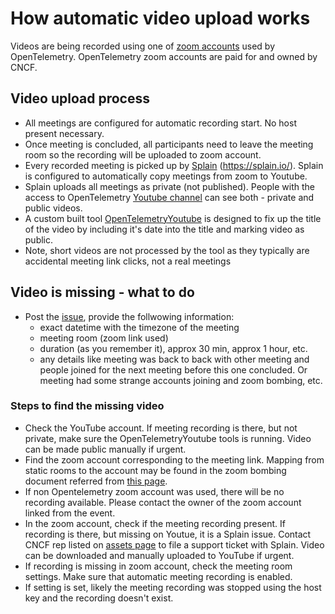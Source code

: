 # How automatic video upload works

Videos are being recorded using one of [zoom accounts](https://github.com/open-telemetry/community/blob/main/assets.md#zoom-accounts) used by OpenTelemetry. OpenTelemetry zoom accounts are paid for and owned by CNCF.

## Video upload process

- All meetings are configured for automatic recording start. No host present necessary.
- Once meeting is concluded, all participants need to leave the meeting room so the recording will be uploaded to zoom account.
- Every recorded meeting is picked up by [Splain](https://github.com/open-telemetry/community/blob/main/assets.md#splain-account) (https://splain.io/). Splain is configured to automatically copy meetings from zoom to Youtube.
- Splain uploads all meetings as private (not published). People with the access to OpenTelemetry [Youtube channel](https://github.com/open-telemetry/community/blob/main/assets.md#youtube-channel-opentelemetry) can see both - private and public videos.
- A custom built tool [OpenTelemetryYoutube](https://github.com/open-telemetry/community/tree/main/tools/OpenTelemetryYoutube) is designed to fix up the title of the video by including it's date into the title and marking video as public.
- Note, short videos are not processed by the tool as they typically are accidental meeting link clicks, not a real meetings

## Video is missing - what to do

- Post the [issue](https://github.com/open-telemetry/community/issues/new), provide the follwowing information:
  - exact datetime with the timezone of the meeting
  - meeting room (zoom link used)
  - duration (as you remember it), approx 30 min, approx 1 hour, etc.
  - any details like meeting was back to back with other meeting and people joined for the next meeting before this one concluded. Or meeting had some strange accounts joining and zoom bombing, etc.

### Steps to find the missing video

- Check the YouTube account. If meeting recording is there, but not private, make sure the OpenTelemetryYoutube tools is running. Video can be made public manually if urgent.
- Find the zoom account corresponding to the meeting link. Mapping from static rooms to the account may be found in the zoom bombing document referred from [this page](https://github.com/open-telemetry/community/blob/main/docs/how-to-handle-public-calendar.md#zoom-bombing-prevention).
- If non Opentelemetry zoom account was used, there will be no recording available. Please contact the owner of the zoom account linked from the event.
- In the zoom account, check if the meeting recording present. If recording is there, but missing on Youtue, it is a Splain issue. Contact CNCF rep listed on [assets page](https://github.com/open-telemetry/community/blob/main/assets.md##splain-account) to file a support ticket with Splain. Video can be downloaded and manually uploaded to YouTube if urgent.
- If recording is missing in zoom account, check the meeting room settings. Make sure that automatic meeting recording is enabled.
- If setting is set, likely the meeting recording was stopped using the host key and the recording doesn't exist.
